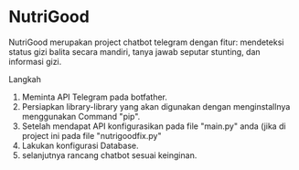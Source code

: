 # NutriGood
NutriGood merupakan project chatbot telegram dengan fitur: mendeteksi status gizi balita secara mandiri, tanya jawab seputar stunting, dan informasi gizi.

Langkah 
1. Meminta API Telegram pada botfather.
2. Persiapkan library-library yang akan digunakan dengan menginstallnya menggunakan Command "pip". 
3. Setelah mendapat API konfigurasikan pada file "main.py" anda (jika di project ini pada file "nutrigoodfix.py"
4. Lakukan konfigurasi Database.
5. selanjutnya rancang chatbot sesuai keinginan.

